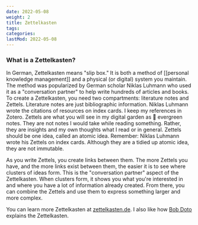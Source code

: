```yaml
---
date: 2022-05-08
weight: 2
title: Zettelkasten
tags:
categories:
lastMod: 2022-05-08
---
```

### What is a Zettelkasten?

In German, Zettelkasten means "slip box." It is both a method of [[personal knowledge management]] and a physical (or digital) system you maintain. The method was popularized by German scholar Niklas Luhmann who used it as a "conversation partner" to help write hundreds of articles and books.
To create a Zettelkasten, you need two compartments: literature notes and Zettels. Literature notes are just bibliographic information. Niklas Luhmann wrote the citations of resources on index cards. I keep my references in Zotero. Zettels are what you will see in my digital garden as 🌳 evergreen notes. They are not notes I would take while reading something. Rather, they are insights and my own thoughts what I read or in general. Zettels should be one idea, called an atomic idea. Remember: Niklas Luhmann wrote his Zettels on index cards. Although they are a tidied up atomic idea, they are not immutable.

As you write Zettels, you create links between them. The more Zettels you have, and the more links exist between them, the easier it is to see where clusters of ideas form. This is the "conversation partner" aspect of the Zettelkasten. When clusters form, it shows you what you're interested in and where you have a lot of information already created. From there, you can combine the Zettels and use them to express something larger and more complex.

You can learn more Zettelkasten at [zettelkasten.de](https://zettelkasten.de/introduction/). I also like how [Bob Doto](https://bobdoto.computer/ESSAYS) explains the Zettelkasten.